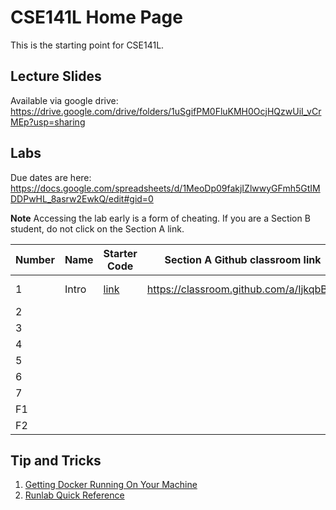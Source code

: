# CSE141L Home Page

This is the starting point for CSE141L.

## Lecture Slides

Available via google drive: https://drive.google.com/drive/folders/1uSgifPM0FluKMH0OcjHQzwUiI_vCrMEp?usp=sharing

## Labs

Due dates are here: https://docs.google.com/spreadsheets/d/1MeoDp09fakjIZlwwyGFmh5GtIMDDPwHL_8asrw2EwkQ/edit#gid=0

**Note** Accessing the lab early is a form of cheating.  If you are a Section B student, do not click on the Section A link.

| Number | Name   | Starter Code | Section A Github classroom link         | Section B Github classroom link         | 
|--------|--------|--------------|-----------------------------------------|-----------------------------------------|
| 1      | Intro  | [link](https://github.com/CSE141pp/wi20-CSE141L-intro)             | https://classroom.github.com/a/IjkqbBTv | https://classroom.github.com/a/-VPj3rda |
| 2      |   |  |  | |
| 3      |   |  |  | |
| 4      |   |  |  | |
| 5      |   |  |  | |
| 6      |   |  |  | |
| 7      |   |  |  | |
| F1      |   |  |  | |
| F2     |   |  |  | |

## Tip and Tricks

1. [Getting Docker Running On Your Machine](Getting-Docker.md)
2. [Runlab Quick Reference](runlab-quickref.md)

